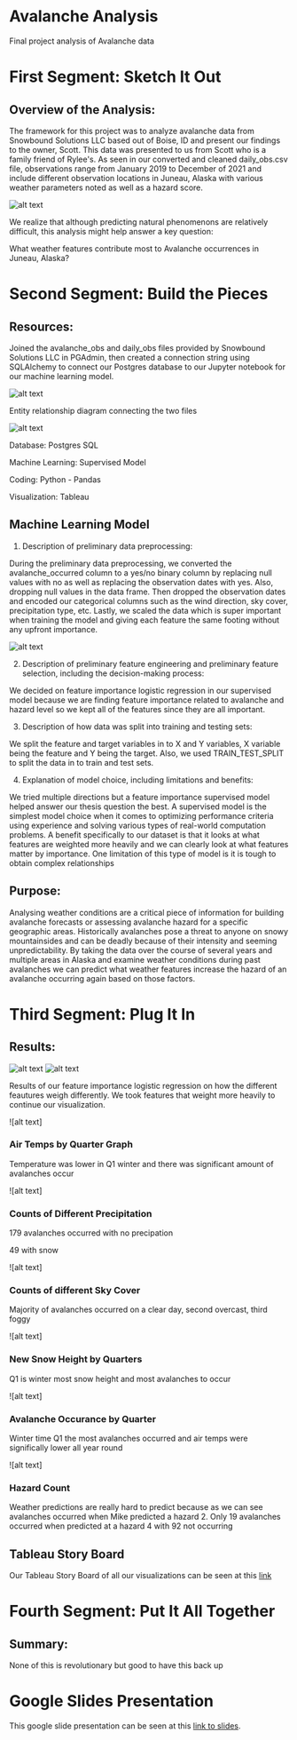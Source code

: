 # Avalanche Analysis
Final project analysis of Avalanche data

# First Segment: Sketch It Out

## Overview of the Analysis:

The framework for this project was to analyze avalanche data from Snowbound Solutions LLC based out of Boise, ID and present our findings to the owner, Scott. This data was presented to us from Scott who is a family friend of Rylee's. As seen in our converted and cleaned daily_obs.csv file, observations range from January 2019 to December of 2021 and include different observation locations in Juneau, Alaska with various weather parameters noted as well as a hazard score. 

![alt text](https://github.com/lyozamp/avalanche_analysis/blob/main/images/Daily_Obs_Table.png)

We realize that although predicting natural phenomenons are relatively difficult, this analysis might help answer a key question: 

What weather features contribute most to Avalanche occurrences in Juneau, Alaska?

# Second Segment: Build the Pieces

## Resources:

Joined the avalanche_obs and daily_obs files provided by Snowbound Solutions LLC in PGAdmin, then created a connection string using SQLAlchemy to connect our Postgres database to our Jupyter notebook for our machine learning model.

![alt text](https://github.com/lyozamp/avalanche_analysis/blob/main/images/Table_Merge_Code.png)

Entity relationship diagram connecting the two files

![alt text](https://github.com/lyozamp/avalanche_analysis/blob/ryleejensen/Avalanche_ERD.png)

Database: Postgres SQL

Machine Learning: Supervised Model

Coding: Python - Pandas

Visualization: Tableau

## Machine Learning Model

1. Description of preliminary data preprocessing:

During the preliminary data preprocessing, we converted the avalanche_occurred column to a yes/no binary column by replacing null values with no as well as replacing the observation dates with yes. Also, dropping null values in the data frame. Then dropped the observation dates and encoded our categorical columns such as the wind direction, sky cover, precipitation type, etc. Lastly, we scaled the data which is super important when training the model and giving each feature the same footing without any upfront importance.

![alt text](https://github.com/lyozamp/avalanche_analysis/blob/main/images/Clean_data.png)

2. Description of preliminary feature engineering and preliminary feature selection, including the decision-making process:

We decided on feature importance logistic regression in our supervised model because we are finding feature importance related to avalanche and hazard level so we kept all of the features since they are all important. 

3. Description of how data was split into training and testing sets:

We split the feature and target variables in to X and Y variables, X variable being the feature and Y being the target. Also, we used TRAIN_TEST_SPLIT to split the data in to train and test sets.

4. Explanation of model choice, including limitations and benefits:

We tried multiple directions but a feature importance supervised model helped answer our thesis question the best. A supervised model is the simplest model choice when it comes to optimizing performance criteria using experience and solving various types of real-world computation problems. A benefit specifically to our dataset is that it looks at what features are weighted more heavily and we can clearly look at what features matter by importance. One limitation of this type of model is it is tough to obtain complex relationships

## Purpose:

Analysing weather conditions are a critical piece of information for building avalanche forecasts or assessing avalanche hazard for a specific geographic areas. Historically avalanches pose a threat to anyone on snowy mountainsides and can be deadly because of their intensity and seeming unpredictability. By taking the data over the course of several years and multiple areas in Alaska and examine weather conditions during past avalanches we can predict what weather features increase the hazard of an avalanche occurring again based on those factors. 

# Third Segment: Plug It In

## Results: 

![alt text](https://github.com/lyozamp/avalanche_analysis/blob/main/images/FI_Logistic_Regression_Plot.png)
![alt text](https://github.com/lyozamp/avalanche_analysis/blob/main/images/FI_Logistic_Regression_Summary.png)

Results of our feature importance logistic regression on how the different feautures weigh differently. We took features that weight more heavily to continue our visualization. 

![alt text]

### Air Temps by Quarter Graph

Temperature was lower in Q1 winter and there was significant amount of avalanches occur

![alt text]

### Counts of Different Precipitation

179 avalanches occurred with no precipation

49 with snow 

![alt text]

### Counts of different Sky Cover 

Majority of avalanches occurred on a clear day, second overcast, third foggy 

![alt text]

### New Snow Height by Quarters 

Q1 is winter most snow height and most avalanches to occur

![alt text]

### Avalanche Occurance by Quarter 

Winter time Q1 the most avalanches occurred and air temps were significally lower all year round

![alt text]

### Hazard Count 

Weather predictions are really hard to predict because as we can see avalanches occurred when Mike predicted a hazard 2. Only 19 avalanches occurred when predicted at a hazard 4 with 92 not occurring

## Tableau Story Board

Our Tableau Story Board of all our visualizations can be seen at this [link](https://public.tableau.com/app/profile/rylee.jensen/viz/Avalanche_Analysis/AvalancheAnalysis?publish=yes)

# Fourth Segment: Put It All Together

## Summary:
None of this is revolutionary but good to have this back up

# Google Slides Presentation

This google slide presentation can be seen at this [link to slides](https://github.com/lyozamp/avalanche_analysis/blob/main/Avalanche_Presentation.pdf).